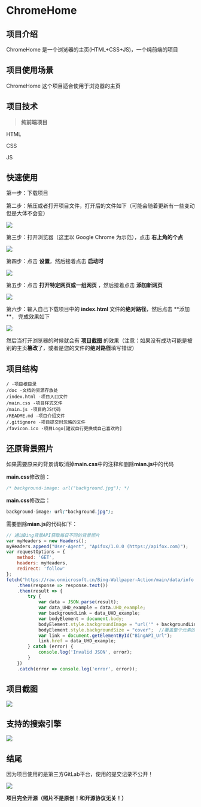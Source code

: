 # ChromeHome 

## 项目介绍

ChromeHome 是一个浏览器的主页(HTML+CSS+JS)，一个纯前端的项目

## 项目使用场景

ChromeHome 这个项目适合使用于浏览器的主页

## 项目技术

> **纯前端项目**

HTML

CSS

JS

## 快速使用

第一步：下载项目

第二步：解压或者打开项目文件，打开后的文件如下（可能会随着更新有一些变动但是大体不会变）

![](ChromeHome3.png)

第三步：打开浏览器（这里以 Google Chrome 为示范），点击 **右上角的个点**

![](ChromeHome4.png)

第四步：点击 **设置**，然后接着点击 **启动时**

![](ChromeHome5.png)

第五步：点击 **打开特定网页或一组网页** ，然后接着点击 **添加新网页**

![](ChromeHome6.png)

第六步：输入自己下载项目中的 **index.html** 文件的**绝对路径**，然后点击 **添加 **， 完成效果如下

![](ChromeHome7.png)

然后当打开浏览器的时候就会有 [**项目截图**](#项目截图) 的效果（注意：如果没有成功可能是被别的主页**篡改**了，或者是您的文件的**绝对路径**填写错误）
## 项目结构

```
/ -项目根目录
/doc -文档的资源存放处
/index.html -项目入口文件
/main.css -项目样式文件
/main.js -项目的JS代码
/README.md -项目介绍文件
/.gitignore -项目提交时忽略的文件
/favicon.ico -项目Logo[建议自行更换成自己喜欢的]
```

## 还原背景照片

如果需要原来的背景请取消掉**main.css**中的注释和删除**mian.js**中的代码

**main.css**修改前：

```css
/* background-image: url("background.jpg"); */
```
**main.css**修改后：
```css
background-image: url("background.jpg");
```

需要删除**mian.js**的代码如下：

```javascript
// 通过Bing背景API获取每日不同的背景照片
var myHeaders = new Headers();
myHeaders.append("User-Agent", "Apifox/1.0.0 (https://apifox.com)");
var requestOptions = {
    method: 'GET',
    headers: myHeaders,
    redirect: 'follow'
};
fetch("https://raw.onmicrosoft.cn/Bing-Wallpaper-Action/main/data/info.json", requestOptions)
    .then(response => response.text())
    .then(result => {
        try {
            var data = JSON.parse(result);
            var data_UHD_example = data.UHD_example;
            var backgroundLink = data_UHD_example;
            var bodyElement = document.body;
            bodyElement.style.backgroundImage = "url('" + backgroundLink + "')";
            bodyElement.style.backgroundSize = "cover";  //覆盖整个元素区域[可选]
            var link = document.getElementById("BingAPI_Url");
            link.href = data_UHD_example;
        } catch (error) {
            console.log('Invalid JSON', error);
        }
    })
    .catch(error => console.log('error', error));
```

## 项目截图

![](ChromeHome1.png)

## 支持的搜索引擎

![](ChromeHome8.png)

## 结尾

因为项目使用的是第三方GitLab平台，使用的提交记录不公开！

![](data1.png)

**项目完全开源（照片不是原创！和开源协议无关！）**
